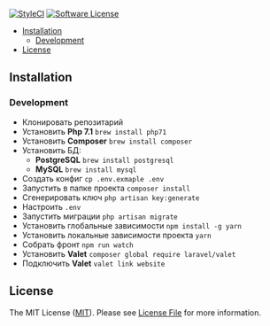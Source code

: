 [![StyleCI][ico-styleci]][link-styleci]
[![Software License][ico-license]](LICENSE)

<!-- START doctoc generated TOC please keep comment here to allow auto update -->
<!-- DON'T EDIT THIS SECTION, INSTEAD RE-RUN doctoc TO UPDATE -->


- [Installation](#installation)
  - [Development](#development)
- [License](#license)

<!-- END doctoc generated TOC please keep comment here to allow auto update -->

## Installation
### Development
- Клонировать репозитарий
- Установить **Php 7.1** ```brew install php71```
- Установить **Composer** ```brew install composer```
- Установить БД:
  - **PostgreSQL** ```brew install postgresql```
  - **MySQL** ```brew install mysql```
- Создать конфиг ```cp .env.exmaple .env```
- Запустить в папке проекта ```composer install```
- Сгенерировать ключ ```php artisan key:generate```
- Настроить ```.env```
- Запустить миграции ```php artisan migrate```
- Установить глобальные зависимости ```npm install -g yarn```
- Установить локальные зависимости проекта ```yarn```
- Собрать фронт ```npm run watch```
- Установить **Valet** ```composer global require laravel/valet```
- Подключить **Valet** ```valet link website```

## License

The MIT License ([MIT](https://opensource.org/licenses/MIT)). Please see [License File](LICENSE) for more information.

<!-- Icons -->

[ico-license]: https://img.shields.io/github/license/finagin/sturdy-journey.svg?style=flat-square

[ico-styleci]: https://styleci.io/repos/187009426/shield?style=square
[link-styleci]: https://styleci.io/repos/187009426
